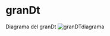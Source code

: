 # granDt
Diagrama del granDt
![granDTdiagrama](https://github.com/user-attachments/assets/2d9b39ae-2672-46b8-83c1-f03fd2736de6)
